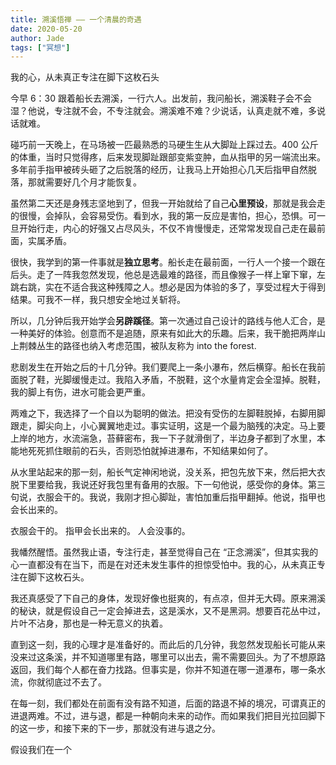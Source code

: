 ```yaml
---
title: 溯溪悟禅 —— 一个清晨的奇遇
date: 2020-05-20
author: Jade
tags: ["冥想"]
---
```


我的心，从未真正专注在脚下这枚石头

<!--more-->

今早 6：30 跟着船长去溯溪，一行六人。出发前，我问船长，溯溪鞋子会不会湿？他说，专注就不会，不专注就会。溯溪难不难？少说话，认真走就不难，多说话就难。

碰巧前一天晚上，在马场被一匹最熟悉的马硬生生从大脚趾上踩过去。400 公斤的体重，当时只觉得疼，后来发现脚趾跟部变紫变肿，血从指甲的另一端流出来。多年前手指甲被砖头砸了之后脱落的经历，让我马上开始担心几天后指甲自然脱落，那就需要好几个月才能恢复。

虽然第二天还是身残志坚地到了，但我一开始就给了自己**心里预设**，那就是我会走的很慢，会掉队，会容易受伤。看到水，我的第一反应是害怕，担心，恐惧。可一旦开始行走，内心的好强又占尽风头，不仅不肯慢慢走，还常常发现自己走在最前面，实属矛盾。

很快，我学到的第一件事就是**独立思考**。船长走在最前面，一行人一个接一个跟在后头。走了一阵我忽然发现，他总是选最难的路径，而且像猴子一样上窜下窜，左跳右跳，实在不适合我这种残障之人。想必是因为体验的多了，享受过程大于得到结果。可我不一样，我只想安全地过关斩将。



所以，几分钟后我开始学会**另辟蹊径**。第一次通过自己设计的路线与他人汇合，是一种美好的体验。创意而不是追随，原来有如此大的乐趣。后来，我干脆把两岸山上荆棘丛生的路径也纳入考虑范围，被队友称为 into the forest.

悲剧发生在开始之后的十几分钟。我们要爬上一条小瀑布，然后横穿。船长在我前面脱了鞋，光脚缓慢走过。我陷入矛盾，不脱鞋，这个水量肯定会全湿掉。脱鞋，我的脚上有伤，进水可能会更严重。

两难之下，我选择了一个自以为聪明的做法。把没有受伤的左脚鞋脱掉，右脚用脚跟走，脚尖向上，小心翼翼地走过。事实证明，这是一个最为脑残的决定。马上要上岸的地方，水流湍急，苔藓密布，我一下子就滑倒了，半边身子都到了水里，本能地死死抓住眼前的石头，否则恐怕就掉进瀑布，不知结果如何了。





从水里站起来的那一刻，船长气定神闲地说，没关系，把包先放下来，然后把大衣脱下里要给我，我说还好我包里有备用的衣服。下一句他说，感受你的身体。第三句说，衣服会干的。我说，我刚才担心脚趾，害怕加重后指甲翻掉。他说，指甲也会长出来的。



衣服会干的。
指甲会长出来的。
人会没事的。



我幡然醒悟。虽然我止语，专注行走，甚至觉得自己在 “正念溯溪”，但其实我的心一直都没有在当下，而是在对还未发生事件的担惊受怕中。我的心，从未真正专注在脚下这枚石头。



我还真感受了下自己的身体，发现好像也挺爽的，有点凉，但并无大碍。原来溯溪的秘诀，就是假设自己一定会掉进去，这是溪水，又不是黑洞。想要百花丛中过，片叶不沾身，那也是一种无意义的执着。



直到这一刻，我的心理才是准备好的。而此后的几分钟，我忽然发现船长可能从来没来过这条溪，并不知道哪里有路，哪里可以出去，需不需要回头。为了不想原路返回，我们每个人都在奋力找路。但事实是，你并不知道在哪一道瀑布，哪一条水流，你就彻底过不去了。



在每一刻，我们都处在前面有没有路不知道，后面的路退不掉的境况，可谓真正的进退两难。不过，进与退，都是一种朝向未来的动作。而如果我们把目光拉回脚下的这一步，和接下来的下一步，那就没有进与退之分。



假设我们在一个